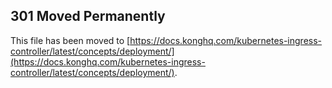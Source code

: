 ## 301 Moved Permanently

This file has been moved to [https://docs.konghq.com/kubernetes-ingress-controller/latest/concepts/deployment/](https://docs.konghq.com/kubernetes-ingress-controller/latest/concepts/deployment/).

